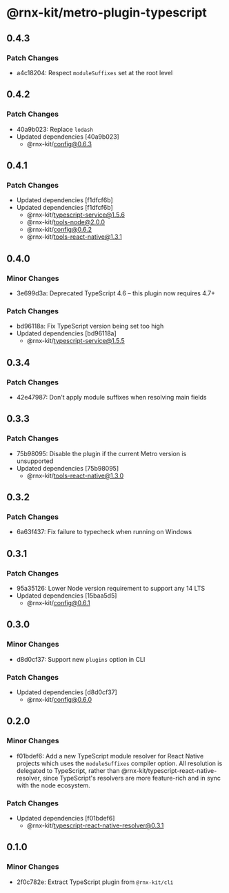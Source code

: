 # @rnx-kit/metro-plugin-typescript

## 0.4.3

### Patch Changes

- a4c18204: Respect `moduleSuffixes` set at the root level

## 0.4.2

### Patch Changes

- 40a9b023: Replace `lodash`
- Updated dependencies [40a9b023]
  - @rnx-kit/config@0.6.3

## 0.4.1

### Patch Changes

- Updated dependencies [f1dfcf6b]
- Updated dependencies [f1dfcf6b]
  - @rnx-kit/typescript-service@1.5.6
  - @rnx-kit/tools-node@2.0.0
  - @rnx-kit/config@0.6.2
  - @rnx-kit/tools-react-native@1.3.1

## 0.4.0

### Minor Changes

- 3e699d3a: Deprecated TypeScript 4.6 – this plugin now requires 4.7+

### Patch Changes

- bd96118a: Fix TypeScript version being set too high
- Updated dependencies [bd96118a]
  - @rnx-kit/typescript-service@1.5.5

## 0.3.4

### Patch Changes

- 42e47987: Don't apply module suffixes when resolving main fields

## 0.3.3

### Patch Changes

- 75b98095: Disable the plugin if the current Metro version is unsupported
- Updated dependencies [75b98095]
  - @rnx-kit/tools-react-native@1.3.0

## 0.3.2

### Patch Changes

- 6a63f437: Fix failure to typecheck when running on Windows

## 0.3.1

### Patch Changes

- 95a35126: Lower Node version requirement to support any 14 LTS
- Updated dependencies [15baa5d5]
  - @rnx-kit/config@0.6.1

## 0.3.0

### Minor Changes

- d8d0cf37: Support new `plugins` option in CLI

### Patch Changes

- Updated dependencies [d8d0cf37]
  - @rnx-kit/config@0.6.0

## 0.2.0

### Minor Changes

- f01bdef6: Add a new TypeScript module resolver for React Native projects which uses the
  `moduleSuffixes` compiler option. All resolution is delegated to TypeScript,
  rather than @rnx-kit/typescript-react-native-resolver, since TypeScript's
  resolvers are more feature-rich and in sync with the node ecosystem.

### Patch Changes

- Updated dependencies [f01bdef6]
  - @rnx-kit/typescript-react-native-resolver@0.3.1

## 0.1.0

### Minor Changes

- 2f0c782e: Extract TypeScript plugin from `@rnx-kit/cli`

